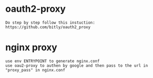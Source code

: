 # oauth2-proxy

    Do step by step follow this instuction:
    https://github.com/bitly/oauth2_proxy

# nginx proxy
	
	use env ENTRYPOINT to generate nginx.conf
	use oau2-proxy to authen by google and then pass to the url in "proxy_pass" in nginx.conf
